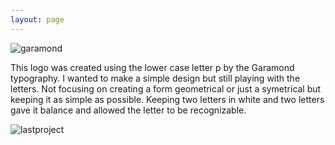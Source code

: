 ```yaml
---
layout: page
---
```



![garamond](https://farm9.staticflickr.com/8662/16197715890_f0cb17e9f8.jpg)


This logo was created using the lower case letter p by the Garamond typography. 
I wanted to make a simple design but still playing with the letters.
Not focusing on creating a form geometrical or just a symetrical but keeping it as simple as possible.
Keeping two letters in white and two letters gave it balance and allowed the letter to be recognizable.


![lastproject](https://farm9.staticflickr.com/8629/16198452329_61d464239c_z.jpg)
